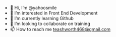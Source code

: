 - 👋 Hi, I’m @yahoosmile
- 👀 I’m interested in Front End Development
- 🌱 I’m currently learning Github
- 💞️ I’m looking to collaborate on training
- 📫 How to reach me teashworth468@gmail.com

<!---
yahoosmile/yahoosmile is a ✨ special ✨ repository because its `README.md` (this file) appears on your GitHub profile.
You can click the Preview link to take a look at your changes.
--->
